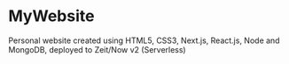 # MyWebsite
Personal website created using HTML5, CSS3, Next.js, React.js, Node and MongoDB, deployed to Zeit/Now v2 (Serverless)
